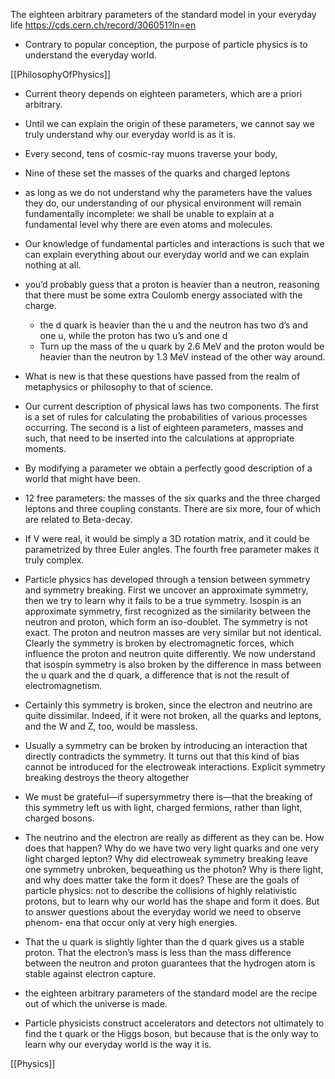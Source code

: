 The eighteen arbitrary parameters of the standard model in your everyday life
https://cds.cern.ch/record/306051?ln=en

- Contrary to popular conception, the purpose of particle physics is to understand the everyday world.

[[PhilosophyOfPhysics]]


- Current theory depends on eighteen parameters, which are a priori arbitrary.

- Until we can explain the origin of these parameters, we cannot say we truly understand why our everyday world is as it is.

- Every second, tens of cosmic-ray muons traverse your body,

- Nine of these set the masses of the quarks and charged leptons

- as long as we do not understand why the parameters have the values they do, our understanding of our physical environment will remain fundamentally incomplete: we shall be unable to explain at a fundamental level why there are even atoms and molecules.

- Our knowledge of fundamental particles and interactions is such that we can explain everything about our everyday world and we can explain nothing at all.

- you’d probably guess that a proton is heavier than a neutron, reasoning that there must be some extra Coulomb energy associated with the charge.
  - the d quark is heavier than the u and the neutron has two d’s and one u, while the proton has two u’s and one d
  - Turn up the mass of the u quark by 2.6 MeV and the proton would be heavier than the neutron by 1.3 MeV instead of the other way around.

- What is new is that these questions have passed from the realm of metaphysics or philosophy to that of science.

- Our current description of physical laws has two components. The first is a set of rules for calculating the probabilities of various processes occurring. The second is a list of eighteen parameters, masses and such, that need to be inserted into the calculations at appropriate moments.

- By modifying a parameter we obtain a perfectly good description of a world that might have been.

- 12 free parameters: the masses of the six quarks and the three charged leptons and three coupling constants. There are six more, four of which are related to Beta-decay.

- If V were real, it would be simply a 3D rotation matrix, and it could be parametrized by three Euler angles. The fourth free parameter makes it truly complex.

- Particle physics has developed through a tension between symmetry and symmetry breaking. First we uncover an approximate symmetry, then we try to learn why it fails to be a true symmetry. Isospin is an approximate symmetry, first recognized as the similarity between the neutron and proton, which form an iso-doublet. The symmetry is not exact. The proton and neutron masses are very similar but not identical. Clearly the symmetry is broken by electromagnetic forces, which influence the proton and neutron quite differently. We now understand that isospin symmetry is also broken by the difference in mass between the u quark and the d quark, a difference that is not the result of electromagnetism.

- Certainly this symmetry is broken, since the electron and neutrino are quite dissimilar. Indeed, if it were not broken, all the quarks and leptons, and the W and Z, too, would be massless.

- Usually a symmetry can be broken by introducing an interaction that directly contradicts the symmetry.  It turns out that this kind of bias cannot be introduced for the electroweak interactions. Explicit symmetry breaking destroys the theory altogether


- We must be grateful—if supersymmetry there is—that the breaking of this symmetry left us with light, charged fermions, rather than light, charged bosons.

- The neutrino and the electron are really as different as they can be. How does that happen? Why do we have two very light quarks and one very light charged lepton? Why did electroweak symmetry breaking leave one symmetry unbroken, bequeathing us the photon? Why is there light, and why does matter take the form it does? These are the goals of particle physics: not to describe the collisions of highly relativistic protons, but to learn why our world has the shape and form it does. But to answer questions about the everyday world we need to observe phenom- ena that occur only at very high energies.

- That the u quark is slightly lighter than the d quark gives us a stable proton. That the electron’s mass is less than the mass difference between the neutron and proton guarantees that the hydrogen atom is stable against electron capture. 

- the eighteen arbitrary parameters of the standard model are the recipe out of which the universe is made.

-  Particle physicists construct accelerators and detectors not ultimately to find the t quark or the Higgs boson, but because that is the only way to learn why our everyday world is the way it is.

[[Physics]]